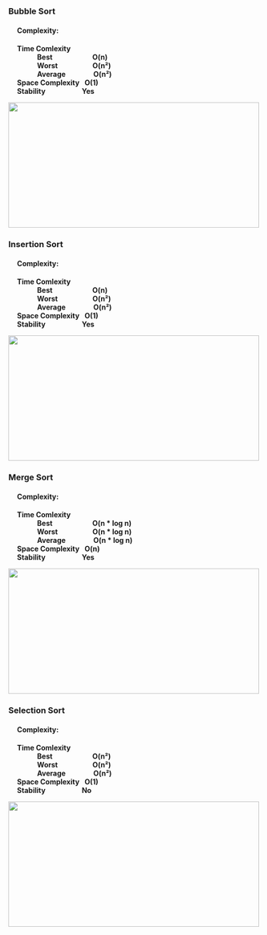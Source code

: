 <h3>Bubble Sort</h3>
  <h4> &emsp; Complexity:<h4>
  <dl>
    <dt> &emsp; Time Comlexity </dt>
    <dd> &emsp; Best &emsp; &emsp; &emsp; &emsp; &ensp;O(n)  </dd>
    <dd> &emsp; Worst &emsp; &emsp; &emsp; &emsp;O(n²) </dd>
    <dd> &emsp; Average &emsp; &emsp; &emsp; O(n²) </dd>
    <dt> &emsp; Space Complexity &ensp;O(1) </dt>
    <dt> &emsp; Stability &emsp; &emsp; &emsp; &emsp; Yes </dt>
  </dl>
  
  
<img src="https://user-images.githubusercontent.com/51852958/160881814-7aa7a8ab-6d97-4f68-b591-6e32987837fb.gif" 
     width="500" height="250"/>

<h3>Insertion Sort</h3>
  <h4> &emsp; Complexity:<h4>
  <dl>
    <dt> &emsp; Time Comlexity </dt>
    <dd> &emsp; Best &emsp; &emsp; &emsp; &emsp; &ensp;O(n)  </dd>
    <dd> &emsp; Worst &emsp; &emsp; &emsp; &emsp;O(n²) </dd>
    <dd> &emsp; Average &emsp; &emsp; &emsp; O(n²) </dd>
    <dt> &emsp; Space Complexity &ensp;O(1) </dt>
    <dt> &emsp; Stability &emsp; &emsp; &emsp; &emsp; Yes </dt>
  </dl>
    
    
<img src="https://user-images.githubusercontent.com/51852958/160883775-8d440fc8-6221-4630-8991-2b3ae5b5a7a1.gif" 
     width="500" height="250"/>

    
<h3>Merge Sort</h3>
  <h4> &emsp; Complexity:<h4>
  <dl>
    <dt> &emsp; Time Comlexity </dt>
    <dd> &emsp; Best &emsp; &emsp; &emsp; &emsp; &ensp;O(n * log n)  </dd>
    <dd> &emsp; Worst &emsp; &emsp; &emsp; &emsp;O(n * log n) </dd>
    <dd> &emsp; Average &emsp; &emsp; &emsp; O(n * log n) </dd>
    <dt> &emsp; Space Complexity &ensp;O(n) </dt>
    <dt> &emsp; Stability &emsp; &emsp; &emsp; &emsp; Yes </dt>
  </dl>

    
<img src="https://user-images.githubusercontent.com/51852958/160884641-992739fc-acae-4d4a-9c84-9b7d3aacd258.gif" 
     width="500" height="250"/>


<h3>Selection Sort</h3>
  <h4> &emsp; Complexity:<h4>
  <dl>
    <dt> &emsp; Time Comlexity </dt>
    <dd> &emsp; Best &emsp; &emsp; &emsp; &emsp; &ensp;O(n²)  </dd>
    <dd> &emsp; Worst &emsp; &emsp; &emsp; &emsp;O(n²) </dd>
    <dd> &emsp; Average &emsp; &emsp; &emsp; O(n²) </dd>
    <dt> &emsp; Space Complexity &ensp;O(1) </dt>
    <dt> &emsp; Stability &emsp; &emsp; &emsp; &emsp; No </dt>
  </dl>
    
    
<img src="https://user-images.githubusercontent.com/51852958/160885059-a7bc735c-85ed-42e6-9bcd-6a40f276e3a9.gif" 
     width="500" height="250"/>
    

